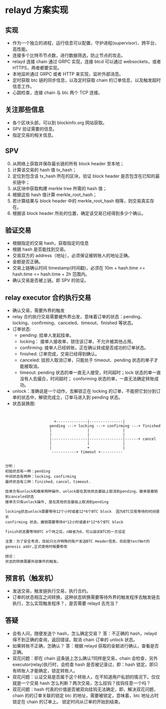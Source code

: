 # relayd 方案实现

## 实现

- 作为一个独立的进程，运行信息可以配置，守护进程(supervisor)，跨平台，高性能。
- 连接多个比特币节点数，进行数据筛选，防止节点的攻击。
- relayd 连接 chain 通过 GRPC 实现，连接 btcd 可以通过 websockets，或者 HTTPS，两者都要实现。
- 本地监听通过 GRPC 或者 HTTP 来实现，监听外部消息。
- 定时获取 btc 链的同步信息，以及定时获取 chain 的订单信息，以及触发超时信息工作。
- 心跳检查，连接 chain 与 btc 两个 TCP 连接。

## 关注那些信息

- 各个区块头部，可以到 blockinfo.org 网站获取。
- SPV 验证需要的信息。
- 指定交易的相关信息。

## SPV

0. 从网络上获取并保存最长链的所有 block header 至本地；
1. 计算该交易的 hash 值 tx_hash；
2. 定位到包含该 tx_hash 所在的区块，验证 block header 是否包含在已知的最长链中；
3. 从区块中获取构建 merkle tree 所需的 hash 值；
4. 根据这些 hash 值计算 merkle_root_hash；
5. 若计算结果与 block header 中的 merkle_root_hash 相等，则交易真实存在。
6. 根据该 block header 所处的位置，确定该交易已经得到多少个确认。

## 验证交易

- 根据指定的交易 hash，获取指定的信息
- 根据 hash 是否能找到交易。
- 交易双方的 address（地址），必须保证被转账人的地址正确。
- 金额是否正确。
- 交易上链确认时间 timestamp(时间戳)，必须在 10m + hash.time <= hash.time <= hash.time + 2h 范围内。
- 确认交易是否被上链。即 SPV 的验证。

## relay executor 合约执行交易

- 确认交易，需要外界的触发
- relay 合约执行交易需要被外界出发，意味着订单的状态：pending、locking、confirming、canceled、timeout、finished 等状态。
- 订单状态:
  - pending: 挂单人发起挂单。
  - locking： 接单人接收单，锁住该订单，不允许被其他占用。
  - confirming: 接单人已经转账，正在确认转成是否成功的订单状态。
  - finished: 订单完成，交易已经得到确认。
  - canceled: 挂担人取消订单，只能处于 timeout、pending 状态的单子才能被取消。
  - timeout: pending 状态的单一直无人接受，时间超时；lock 状态的单一直没有人去撮合，时间超时； conforming 状态的单，一直无法确定转账成功。
- unlock：准确说是一个动作，去解锁正在 locking 的订单，不能把它划分到订单的状态中，解锁完成立，订单马进入到 pending 状态。
- 状态装换图:

```


                      +--------------|---------------|
                    pending ---+ locking ---+ confirming ---+ finished
                    |                |               |
                    |                |               |
                    |----------------|---------------|------+ cancel
                    |                |               |
                    |                +               |
                     -----------+ timeout +----------


分析：
初始状态有一种：pending
中间状态有两种：locking、confirming
最终状态有三种：finished、cancel、timeout.

挂单方有unlock和撤单两种操作，unlock是在其他状态基础上取消到pending，撤单是撤销到canceled状态
接单方只有unlock操作, 是在其他状态基础上取消到pending

locking状态unlock需要等待12个小时或者12*6个BTC block  因为BTC交易等待的时间很长
confirming 状态，撤销需要等待4*12小时或者4*12*6个BTC block

finish状态要等待BTC n个块之后，n缺省为6，可以由买BTC的一方设定

注意：为了安全考虑，目前只允许特殊的账户发送BTC Header信息，目前是testNet的genesis addr,正式使用时候要修改

结论：
状态的转换需要外部事件的触发。
```

## 预言机（触发机）

- 发送交易，触发链执行交易，执行合约。
- 订单的状态相互之间转换，这种状态转换需要等待外界的触发程序去触发链去执行，怎么实现触发程序？，是否需要 relayd 去充当？

## 答疑

- 会有人问，随便发送个 hash，怎么确定交易？ 答：不正确的 hash，relayd 得不到正确的查询，返回错误，取消 chain 订单的 unlock 状态。
- 如果转账不正确，怎确认？ 答：根据 relayd 获取的金额进行确认，查看是否正确。
- 双花问题：即在 chain 这条链上怎么确认?同样是交易，chain 会检查，另外 executor(relay)执行时，会检查 hash 是否被记录过，即：hash 锁定。即只有转账人才能确定，锁定转账人。
- 双花问题：认证交易是否属于这个转账人，在不知道用户私钥的情况下。仅仅就是一个交易 hash 怎么判断？两次交易，怎么挂钩？挂钩任意一个吗？
- 双花问题：hash 代表的价值是否被双向挂钩无法确定，即，解决双花问题，chain 的的订单关联的锁定 btc 的地址，需要被锁定，意味着，btc 地址占时锁定在 chain 的订单上。
  锁定时间从订单的开始到结束。
